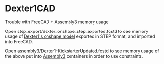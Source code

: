 # Dexter1CAD
Trouble with FreeCAD + Assembly3 memory usage

Open step_export/dexter_onshape_step_exported.fcstd to see memory usage of [Dexter1's onshape model](https://cad.onshape.com/documents/2af8ed0e61a34ebf69284c68/w/72caf65e51bde98e456925d2/e/6843c182cbf9181dbb307455) exported in STEP format, and imported into FreeCAD.

Open assembly3/Dexter1-KickstarterUpdated.fcstd to see memory usage of the above put into [Assembly3](https://forum.freecadweb.org/viewtopic.php?f=20&t=34583) containers in order to use constraints.
